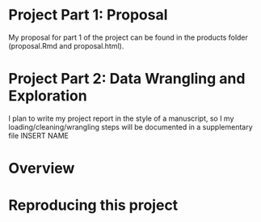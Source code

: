 # Project Part 1: Proposal
My proposal for part 1 of the project can be found in the products folder (proposal.Rmd and proposal.html). 

# Project Part 2: Data Wrangling and Exploration
I plan to write my project report in the style of a manuscript, so I my loading/cleaning/wrangling steps will be documented in a supplementary file INSERT NAME

# Overview


# Reproducing this project





